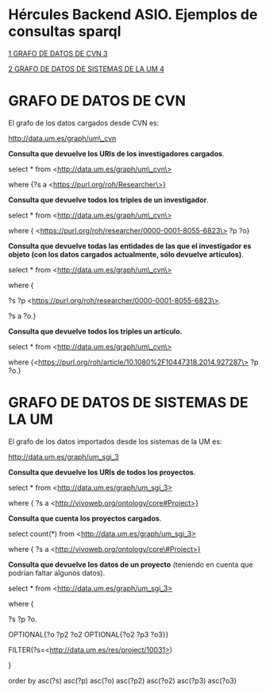 # Hércules Backend ASIO. Ejemplos de consultas sparql

[1 GRAFO DE DATOS DE CVN 3](#grafo-de-datos-de-cvn)

[2 GRAFO DE DATOS DE SISTEMAS DE LA UM
4](#grafo-de-datos-de-sistemas-de-la-um)

GRAFO DE DATOS DE CVN
=====================

El grafo de los datos cargados desde CVN es:

http://data.um.es/graph/um\_cvn

**Consulta que devuelve los URIs de los investigadores cargados**.

select \* from \<http://data.um.es/graph/um\_cvn\>

where {?s a \<https://purl.org/roh/Researcher\>}

**Consulta que devuelve todos los triples de un investigador**.

select \* from \<http://data.um.es/graph/um\_cvn\>

where { \<https://purl.org/roh/researcher/0000-0001-8055-6823\> ?p ?o}

**Consulta que devuelve todas las entidades de las que el investigador
es objeto (**con los datos cargados actualmente, sólo devuelve
artículos**)**.

select \* from \<http://data.um.es/graph/um\_cvn\>

where {

?s ?p \<https://purl.org/roh/researcher/0000-0001-8055-6823\>.

?s a ?o.}

**Consulta que devuelve todos los triples un artículo.**

select \* from \<http://data.um.es/graph/um\_cvn\>

where {\<https://purl.org/roh/article/10.1080%2F10447318.2014.927287\>
?p ?o.}

GRAFO DE DATOS DE SISTEMAS DE LA UM
===================================

El grafo de los datos importados desde los sistemas de la UM es:

http://data.um.es/graph/um_sgi_3

**Consulta que devuelve los URIs de todos los proyectos**.

select \* from \<http://data.um.es/graph/um_sgi_3>

where { ?s a \<http://vivoweb.org/ontology/core#Project>}

**Consulta que cuenta los proyectos cargados**.

select count(\*) from \<http://data.um.es/graph/um_sgi_3>

where { ?s a \<http://vivoweb.org/ontology/core\#Project>}

**Consulta que devuelve los datos de un proyecto** (teniendo en cuenta
que podrían faltar algunos datos).

select \* from \<http://data.um.es/graph/um_sgi_3>

where {

?s ?p ?o.

OPTIONAL{?o ?p2 ?o2 OPTIONAL{?o2 ?p3 ?o3}}

FILTER(?s=\<http://data.um.es/res/project/10031>)

}

order by asc(?s) asc(?p) asc(?o) asc(?p2) asc(?o2) asc(?p3) asc(?o3)
